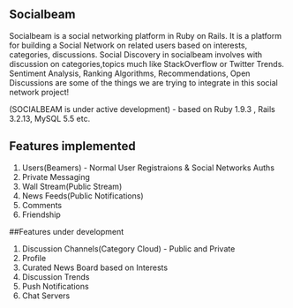 ## Socialbeam
Socialbeam is a social networking platform in Ruby on Rails. It is a platform for building 
a Social Network on related users based on interests, categories, discussions.
Social Discovery in socialbeam involves with discussion on categories,topics much like StackOverflow or Twitter Trends.
Sentiment Analysis, Ranking Algorithms, Recommendations, Open Discussions are some of the things we are trying to
integrate in this social network project!

(SOCIALBEAM is under active development) - based on Ruby 1.9.3 , Rails 3.2.13, MySQL 5.5 etc.
 

## Features implemented
1. Users(Beamers) - Normal User Registraions & Social Networks Auths
2. Private Messaging
3. Wall Stream(Public Stream)
4. News Feeds(Public Notifications)
5. Comments
6. Friendship 

##Features under development
1. Discussion Channels(Category Cloud) - Public and Private
2. Profile
3. Curated News Board based on Interests
4. Discussion Trends
5. Push Notifications
6. Chat Servers

